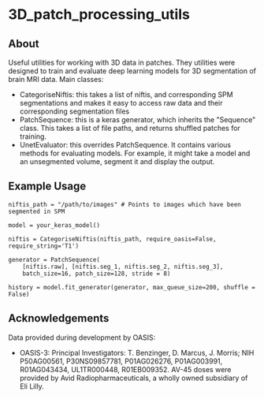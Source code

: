 
# 3D_patch_processing_utils
## About

Useful utilities for working with 3D data in patches. They utilities were designed to train and evaluate deep learning models for 3D segmentation of brain MRI data. Main classes:
 - CategoriseNiftis: this takes a list of niftis, and corresponding SPM segmentations and makes it easy to access raw data and their corresponding segmentation files
 - PatchSequence: this is a keras generator, which inherits the "Sequence" class. This takes a list of file paths, and returns shuffled patches for training.
 - UnetEvaluator: this overrides PatchSequence. It contains various methods for evaluating models. For example, it might take a model and an unsegmented volume, segment it and display the output.

## Example Usage

    niftis_path = "/path/to/images" # Points to images which have been segmented in SPM 
    
    model = your_keras_model()
    
    niftis = CategoriseNiftis(niftis_path, require_oasis=False, require_string='T1')
    
    generator = PatchSequence(
        [niftis.raw], [niftis.seg_1, niftis.seg_2, niftis.seg_3], 
        batch_size=16, patch_size=128, stride = 8)
        
    history = model.fit_generator(generator, max_queue_size=200, shuffle = False)


## Acknowledgements
Data provided during development by OASIS:
* OASIS-3: Principal Investigators: T. Benzinger, D. Marcus, J. Morris; NIH P50AG00561, P30NS09857781, P01AG026276, P01AG003991, R01AG043434, UL1TR000448, R01EB009352. AV-45 doses were provided by Avid Radiopharmaceuticals, a wholly owned subsidiary of Eli Lilly.